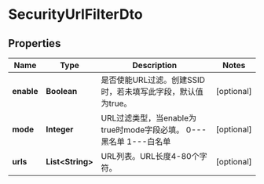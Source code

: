 
# SecurityUrlFilterDto

## Properties
Name | Type | Description | Notes
------------ | ------------- | ------------- | -------------
**enable** | **Boolean** | 是否使能URL过滤。创建SSID时，若未填写此字段，默认值为true。 |  [optional]
**mode** | **Integer** | URL过滤类型，当enable为true时mode字段必填。 0---黑名单 1---白名单 |  [optional]
**urls** | **List&lt;String&gt;** | URL列表。URL长度4-80个字符。 |  [optional]



